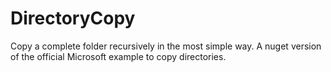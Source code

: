 # DirectoryCopy
Copy a complete folder recursively in the most simple way. A nuget version of the official Microsoft example to copy directories.
